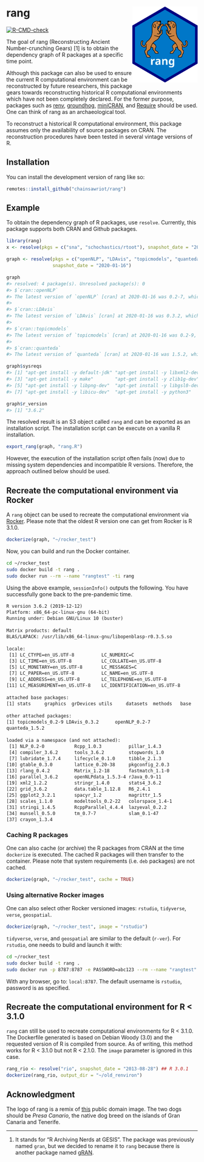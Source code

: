 
<!-- README.md is generated from README.Rmd. Please edit that file -->

# rang <img src="man/figures/rang_logo.svg" align="right" height="200" />

<!-- badges: start -->

[![R-CMD-check](https://github.com/chainsawriot/rang/actions/workflows/R-CMD-check.yaml/badge.svg)](https://github.com/chainsawriot/rang/actions/workflows/R-CMD-check.yaml)
<!-- badges: end -->

The goal of rang (Reconstructing Ancient Number-crunching Gears) \[1\]
is to obtain the dependency graph of R packages at a specific time
point.

Although this package can also be used to ensure the current R
computational environment can be reconstructed by future researchers,
this package gears towards reconstructing historical R computational
environments which have not been completely declared. For the former
purpose, packages such as [renv](https://github.com/rstudio/renv/),
[groundhog](https://github.com/CredibilityLab/groundhog),
[miniCRAN](https://github.com/andrie/miniCRAN), and
[Require](https://github.com/PredictiveEcology/Require) should be used.
One can think of rang as an archaeological tool.

To reconstruct a historical R computational environment, this package
assumes only the availability of source packages on CRAN. The
reconstruction procedures have been tested in several vintage versions
of R.

## Installation

You can install the development version of rang like so:

``` r
remotes::install_github("chainsawriot/rang")
```

## Example

To obtain the dependency graph of R packages, use `resolve`. Currently,
this package supports both CRAN and Github packages.

``` r
library(rang)
x <- resolve(pkgs = c("sna", "schochastics/rtoot"), snapshot_date = "2022-11-30")
```

``` r
graph <- resolve(pkgs = c("openNLP", "LDAvis", "topicmodels", "quanteda"),
                 snapshot_date = "2020-01-16")
```

``` r
graph
#> resolved: 4 package(s). Unresolved package(s): 0 
#> $`cran::openNLP`
#> The latest version of `openNLP` [cran] at 2020-01-16 was 0.2-7, which has 3 unique dependencies (2 with no dependencies.)
#> 
#> $`cran::LDAvis`
#> The latest version of `LDAvis` [cran] at 2020-01-16 was 0.3.2, which has 2 unique dependencies (2 with no dependencies.)
#> 
#> $`cran::topicmodels`
#> The latest version of `topicmodels` [cran] at 2020-01-16 was 0.2-9, which has 7 unique dependencies (5 with no dependencies.)
#> 
#> $`cran::quanteda`
#> The latest version of `quanteda` [cran] at 2020-01-16 was 1.5.2, which has 63 unique dependencies (33 with no dependencies.)
```

``` r
graph$sysreqs
#> [1] "apt-get install -y default-jdk" "apt-get install -y libxml2-dev"
#> [3] "apt-get install -y make"        "apt-get install -y zlib1g-dev" 
#> [5] "apt-get install -y libpng-dev"  "apt-get install -y libgsl0-dev"
#> [7] "apt-get install -y libicu-dev"  "apt-get install -y python3"
```

``` r
graph$r_version
#> [1] "3.6.2"
```

The resolved result is an S3 object called `rang` and can be exported as
an installation script. The installation script can be execute on a
vanilla R installation.

``` r
export_rang(graph, "rang.R")
```

However, the execution of the installation script often fails (now) due
to missing system dependencies and incompatible R versions. Therefore,
the approach outlined below should be used.

## Recreate the computational environment via Rocker

A `rang` object can be used to recreate the computational environment
via [Rocker](https://github.com/rocker-org/rocker). Please note that the
oldest R version one can get from Rocker is R 3.1.0.

``` r
dockerize(graph, "~/rocker_test")
```

Now, you can build and run the Docker container.

``` bash
cd ~/rocker_test
sudo docker build -t rang .
sudo docker run --rm --name "rangtest" -ti rang
```

Using the above example, `sessionInfo()` outputs the following. You have
successfully gone back to the pre-pandemic time.

``` 
R version 3.6.2 (2019-12-12)
Platform: x86_64-pc-linux-gnu (64-bit)
Running under: Debian GNU/Linux 10 (buster)

Matrix products: default
BLAS/LAPACK: /usr/lib/x86_64-linux-gnu/libopenblasp-r0.3.5.so

locale:
 [1] LC_CTYPE=en_US.UTF-8          LC_NUMERIC=C                 
 [3] LC_TIME=en_US.UTF-8           LC_COLLATE=en_US.UTF-8       
 [5] LC_MONETARY=en_US.UTF-8       LC_MESSAGES=C                
 [7] LC_PAPER=en_US.UTF-8          LC_NAME=en_US.UTF-8          
 [9] LC_ADDRESS=en_US.UTF-8        LC_TELEPHONE=en_US.UTF-8     
[11] LC_MEASUREMENT=en_US.UTF-8    LC_IDENTIFICATION=en_US.UTF-8

attached base packages:
[1] stats     graphics  grDevices utils     datasets  methods   base     

other attached packages:
[1] topicmodels_0.2-9 LDAvis_0.3.2      openNLP_0.2-7     quanteda_1.5.2   

loaded via a namespace (and not attached):
 [1] NLP_0.2-0           Rcpp_1.0.3          pillar_1.4.3       
 [4] compiler_3.6.2      tools_3.6.2         stopwords_1.0      
 [7] lubridate_1.7.4     lifecycle_0.1.0     tibble_2.1.3       
[10] gtable_0.3.0        lattice_0.20-38     pkgconfig_2.0.3    
[13] rlang_0.4.2         Matrix_1.2-18       fastmatch_1.1-0    
[16] parallel_3.6.2      openNLPdata_1.5.3-4 rJava_0.9-11       
[19] xml2_1.2.2          stringr_1.4.0       stats4_3.6.2       
[22] grid_3.6.2          data.table_1.12.8   R6_2.4.1           
[25] ggplot2_3.2.1       spacyr_1.2          magrittr_1.5       
[28] scales_1.1.0        modeltools_0.2-22   colorspace_1.4-1   
[31] stringi_1.4.5       RcppParallel_4.4.4  lazyeval_0.2.2     
[34] munsell_0.5.0       tm_0.7-7            slam_0.1-47        
[37] crayon_1.3.4    
```

### Caching R packages

One can also cache (or archive) the R packages from CRAN at the time
`dockerize` is executed. The cached R packages will then transfer to the
container. Please note that system requirements (i.e. `deb` packages)
are not cached.

``` r
dockerize(graph, "~/rocker_test", cache = TRUE)
```

### Using alternative Rocker images

One can also select other Rocker versioned images: `rstudio`,
`tidyverse`, `verse`, `geospatial`.

``` r
dockerize(graph, "~/rocker_test", image = "rstudio")
```

`tidyverse`, `verse`, and `geospatial` are similar to the default
(`r-ver`). For `rstudio`, one needs to build and launch it with:

``` bash
cd ~/rocker_test
sudo docker build -t rang .
sudo docker run -p 8787:8787 -e PASSWORD=abc123 --rm --name "rangtest" -ti rang
```

With any browser, go to: `local:8787`. The default username is
`rstudio`, password is as specified.

## Recreate the computational environment for R \< 3.1.0

`rang` can still be used to recreate computational environments for R \<
3.1.0. The Dockerfile generated is based on Debian Woody (3.0) and the
requested version of R is compiled from source. As of writing, this
method works for R \< 3.1.0 but not R \< 2.1.0. The `image` parameter is
ignored in this case.

``` r
rang_rio <- resolve("rio", snapshot_date = "2013-08-28") ## R 3.0.1
dockerize(rang_rio, output_dir = "~/old_renviron")
```

## Acknowledgment

The logo of rang is a remix of
[this](https://commons.wikimedia.org/wiki/File:Flag_of_the_Canary_Islands.svg)
public domain image. The two dogs should be *Presa Canario*, the native
dog breed on the islands of Gran Canaria and Tenerife.

-----

1.  It stands for “R Archiving Nerds at GESIS”. The package was
    previously named `gran`, but we decided to rename it to `rang`
    because there is another package named
    [gRAN](https://CRAN.R-project.org/package=GRANBase).
